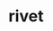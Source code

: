 ---
title: "rivet"
layout: cache
categories: [package, develop]
meta: {"versions": ["3.1.10", "4.0.2"], "compilers": ["gcc@=11.4.0"], "oss": ["ubuntu22.04"], "platforms": ["linux"], "targets": ["x86_64_v3"], "stacks": ["hep", "root"], "num_specs": 4, "num_specs_by_stack": {"root": 4, "hep": 4}}
spec_details: [{"hash": "7i6hgnoometsjirbockgcxfpuc52plhd", "compiler": "gcc@=11.4.0", "versions": ["3.1.10"], "os": "ubuntu22.04", "platform": "linux", "target": "x86_64_v3", "variants": ["build_system=autotools", "hepmc=2"], "stacks": ["root", "hep"], "size": "-", "tarball": "https://binaries.spack.io/develop/build_cache/linux-ubuntu22.04-x86_64_v3/gcc-11.4.0/rivet-3.1.10/linux-ubuntu22.04-x86_64_v3-gcc-11.4.0-rivet-3.1.10-7i6hgnoometsjirbockgcxfpuc52plhd.spack"}, {"hash": "j3vxwbqfctquyib5t7rmneyabcz4xabq", "compiler": "gcc@=11.4.0", "versions": ["3.1.10"], "os": "ubuntu22.04", "platform": "linux", "target": "x86_64_v3", "variants": ["build_system=autotools", "hepmc=2"], "stacks": ["root", "hep"], "size": "-", "tarball": "https://binaries.spack.io/develop/build_cache/linux-ubuntu22.04-x86_64_v3/gcc-11.4.0/rivet-3.1.10/linux-ubuntu22.04-x86_64_v3-gcc-11.4.0-rivet-3.1.10-j3vxwbqfctquyib5t7rmneyabcz4xabq.spack"}, {"hash": "7wp6ewyptcprupvlftvzolk5um2vrit6", "compiler": "gcc@=11.4.0", "versions": ["4.0.2"], "os": "ubuntu22.04", "platform": "linux", "target": "x86_64_v3", "variants": ["build_system=autotools", "hepmc=3", "patches=e1ff65c"], "stacks": ["root", "hep"], "size": "-", "tarball": "https://binaries.spack.io/develop/build_cache/linux-ubuntu22.04-x86_64_v3/gcc-11.4.0/rivet-4.0.2/linux-ubuntu22.04-x86_64_v3-gcc-11.4.0-rivet-4.0.2-7wp6ewyptcprupvlftvzolk5um2vrit6.spack"}, {"hash": "d72yjpd57yl2efiatq4owhspx2snmt56", "compiler": "gcc@=11.4.0", "versions": ["4.0.2"], "os": "ubuntu22.04", "platform": "linux", "target": "x86_64_v3", "variants": ["build_system=autotools", "hepmc=3", "patches=e1ff65c"], "stacks": ["root", "hep"], "size": "-", "tarball": "https://binaries.spack.io/develop/build_cache/linux-ubuntu22.04-x86_64_v3/gcc-11.4.0/rivet-4.0.2/linux-ubuntu22.04-x86_64_v3-gcc-11.4.0-rivet-4.0.2-d72yjpd57yl2efiatq4owhspx2snmt56.spack"}]
---